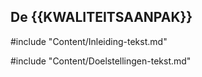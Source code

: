 ## De {{KWALITEITSAANPAK}}

#include "Content/Inleiding-tekst.md"

#include "Content/Doelstellingen-tekst.md"
